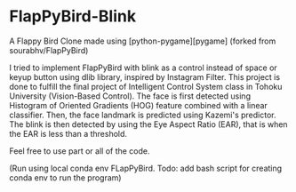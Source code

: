 # FlapPyBird-Blink

A Flappy Bird Clone made using [python-pygame][pygame] (forked from sourabhv/FlapPyBird)

I tried to implement FlapPyBird with blink as a control instead of space or keyup button using dlib library, inspired by Instagram Filter. This project is done to fulfill the final project of Intelligent Control System class in Tohoku University (Vision-Based Control).
The face is first detected using Histogram of Oriented Gradients (HOG) feature combined with a linear classifier.
Then, the face landmark is predicted using Kazemi's predictor. The blink is then detected by using the Eye Aspect Ratio (EAR), that is when the EAR is less than a threshold.

Feel free to use part or all of the code.

(Run using local conda env FLapPyBird. Todo: add bash script for creating conda env to run the program)

